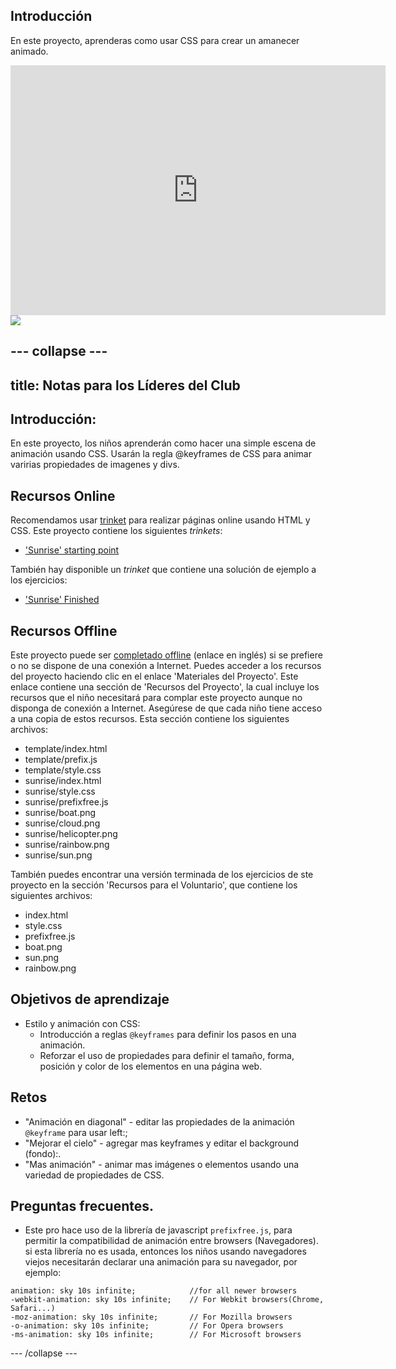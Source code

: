 ## Introducción

En este proyecto, aprenderas como usar CSS para crear un amanecer animado.

<div class="trinket">
  <iframe src="https://trinket.io/embed/html/abcc0284a3?outputOnly=true&start=result" width="600" height="400" frameborder="0" marginwidth="0" marginheight="0" allowfullscreen>
  </iframe>
  <img src="sunrise-final.png">
</div>


--- collapse ---
---
title: Notas para los Líderes del Club
---


## Introducción:
En este proyecto, los niños aprenderán como hacer una simple escena de animación usando CSS. Usarán la regla @keyframes de CSS para animar varirias propiedades de imagenes y divs.

## Recursos Online

Recomendamos usar [trinket](https://trinket.io/) para realizar páginas online usando HTML y CSS. Este proyecto contiene los siguientes *trinkets*:

+ ['Sunrise' starting point](https://trinket.io/html/web-sunrise)

También hay disponible un *trinket* que contiene una solución de ejemplo a los ejercicios:

+ ['Sunrise' Finished](https://trinket.io/html/abcc0284a3)

## Recursos Offline
Este proyecto puede ser [completado offline](https://www.codeclubprojects.org/en-GB/resources/webdev-working-offline/) (enlace en inglés) si se prefiere o no se dispone de una conexión a Internet. Puedes acceder a los recursos del proyecto haciendo clic en el enlace 'Materiales del Proyecto'. Este enlace contiene una sección de 'Recursos del Proyecto', la cual incluye los recursos que el niño necesitará para complar este proyecto aunque no disponga de conexión a Internet. Asegúrese de que cada niño tiene acceso a una copia de estos recursos. Esta sección contiene los siguientes archivos:

+ template/index.html
+ template/prefix.js
+ template/style.css
+ sunrise/index.html
+ sunrise/style.css
+ sunrise/prefixfree.js
+ sunrise/boat.png
+ sunrise/cloud.png
+ sunrise/helicopter.png
+ sunrise/rainbow.png
+ sunrise/sun.png

También puedes encontrar una versión terminada de los ejercicios de ste proyecto en la sección 'Recursos para el Voluntario', que contiene los siguientes archivos:

+ index.html
+ style.css
+ prefixfree.js
+ boat.png
+ sun.png
+ rainbow.png

## Objetivos de aprendizaje
+ Estilo y animación con CSS:
	+ Introducción a reglas `@keyframes` para definir los pasos en una animación.
	+ Reforzar el uso de propiedades para definir el tamaño, forma, posición y color de los elementos en una página web.

## Retos
+ "Animación en diagonal" - editar las propiedades de la animación `@keyframe` para usar left:;
+ "Mejorar el cielo" - agregar mas keyframes y editar el background (fondo):.
+ "Mas animación" - animar mas imágenes o elementos usando una variedad de propiedades de CSS. 

## Preguntas frecuentes.

+ Este pro hace uso de la librería de javascript `prefixfree.js`, para permitir la compatibilidad de animación entre browsers (Navegadores). si esta librería no es usada, entonces los niños usando navegadores viejos necesitarán declarar una animación para su navegador, por ejemplo:

```
animation: sky 10s infinite; 		  	//for all newer browsers
-webkit-animation: sky 10s infinite;  	// For Webkit browsers(Chrome, Safari...)
-moz-animation: sky 10s infinite;     	// For Mozilla browsers
-o-animation: sky 10s infinite;       	// For Opera browsers
-ms-animation: sky 10s infinite;		// For Microsoft browsers 
```

--- /collapse ---
